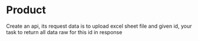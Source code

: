 # Product
Create an api, its request data is to upload excel sheet file and given id, your task to return all data raw for this id in response
